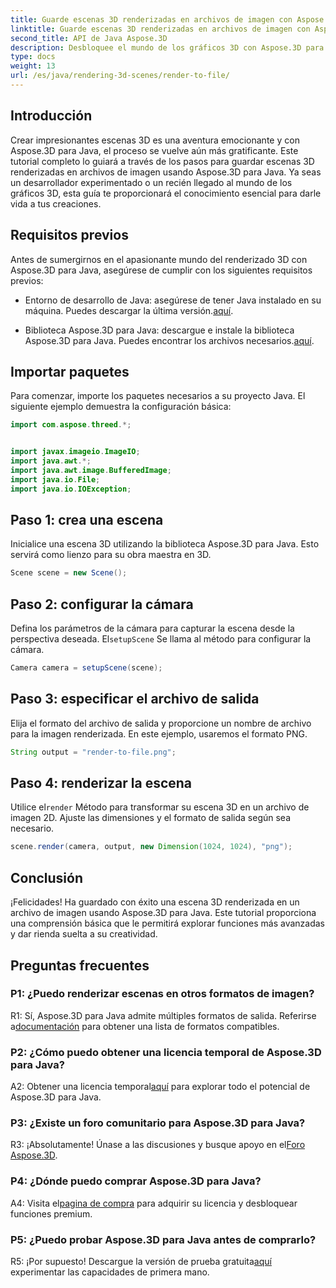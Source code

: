 ```yaml
---
title: Guarde escenas 3D renderizadas en archivos de imagen con Aspose.3D para Java
linktitle: Guarde escenas 3D renderizadas en archivos de imagen con Aspose.3D para Java
second_title: API de Java Aspose.3D
description: Desbloquee el mundo de los gráficos 3D con Aspose.3D para Java. Aprenda a guardar escenas impresionantes en imágenes sin esfuerzo.
type: docs
weight: 13
url: /es/java/rendering-3d-scenes/render-to-file/
---
```

## Introducción

Crear impresionantes escenas 3D es una aventura emocionante y con Aspose.3D para Java, el proceso se vuelve aún más gratificante. Este tutorial completo lo guiará a través de los pasos para guardar escenas 3D renderizadas en archivos de imagen usando Aspose.3D para Java. Ya seas un desarrollador experimentado o un recién llegado al mundo de los gráficos 3D, esta guía te proporcionará el conocimiento esencial para darle vida a tus creaciones.

## Requisitos previos

Antes de sumergirnos en el apasionante mundo del renderizado 3D con Aspose.3D para Java, asegúrese de cumplir con los siguientes requisitos previos:

- Entorno de desarrollo de Java: asegúrese de tener Java instalado en su máquina. Puedes descargar la última versión.[aquí](https://www.java.com/download/).

-  Biblioteca Aspose.3D para Java: descargue e instale la biblioteca Aspose.3D para Java. Puedes encontrar los archivos necesarios.[aquí](https://releases.aspose.com/3d/java/).

## Importar paquetes

Para comenzar, importe los paquetes necesarios a su proyecto Java. El siguiente ejemplo demuestra la configuración básica:

```java
import com.aspose.threed.*;


import javax.imageio.ImageIO;
import java.awt.*;
import java.awt.image.BufferedImage;
import java.io.File;
import java.io.IOException;
```

## Paso 1: crea una escena

Inicialice una escena 3D utilizando la biblioteca Aspose.3D para Java. Esto servirá como lienzo para su obra maestra en 3D.

```java
Scene scene = new Scene();
```

## Paso 2: configurar la cámara

 Defina los parámetros de la cámara para capturar la escena desde la perspectiva deseada. El`setupScene` Se llama al método para configurar la cámara.

```java
Camera camera = setupScene(scene);
```

## Paso 3: especificar el archivo de salida

Elija el formato del archivo de salida y proporcione un nombre de archivo para la imagen renderizada. En este ejemplo, usaremos el formato PNG.

```java
String output = "render-to-file.png";
```

## Paso 4: renderizar la escena

 Utilice el`render` Método para transformar su escena 3D en un archivo de imagen 2D. Ajuste las dimensiones y el formato de salida según sea necesario.

```java
scene.render(camera, output, new Dimension(1024, 1024), "png");
```

## Conclusión

¡Felicidades! Ha guardado con éxito una escena 3D renderizada en un archivo de imagen usando Aspose.3D para Java. Este tutorial proporciona una comprensión básica que le permitirá explorar funciones más avanzadas y dar rienda suelta a su creatividad.

## Preguntas frecuentes

### P1: ¿Puedo renderizar escenas en otros formatos de imagen?

 R1: Sí, Aspose.3D para Java admite múltiples formatos de salida. Referirse a[documentación](https://reference.aspose.com/3d/java/) para obtener una lista de formatos compatibles.

### P2: ¿Cómo puedo obtener una licencia temporal de Aspose.3D para Java?

 A2: Obtener una licencia temporal[aquí](https://purchase.aspose.com/temporary-license/) para explorar todo el potencial de Aspose.3D para Java.

### P3: ¿Existe un foro comunitario para Aspose.3D para Java?

 R3: ¡Absolutamente! Únase a las discusiones y busque apoyo en el[Foro Aspose.3D](https://forum.aspose.com/c/3d/18).

### P4: ¿Dónde puedo comprar Aspose.3D para Java?

 A4: Visita el[pagina de compra](https://purchase.aspose.com/buy) para adquirir su licencia y desbloquear funciones premium.

### P5: ¿Puedo probar Aspose.3D para Java antes de comprarlo?

 R5: ¡Por supuesto! Descargue la versión de prueba gratuita[aquí](https://releases.aspose.com/) experimentar las capacidades de primera mano.